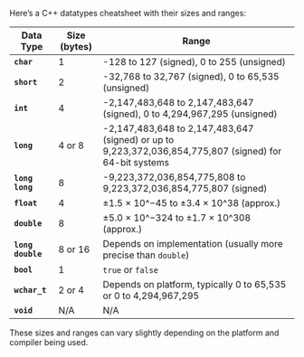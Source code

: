 Here’s a C++ datatypes cheatsheet with their sizes and ranges:

| **Data Type**        | **Size (bytes)** | **Range**                                         |
|----------------------|------------------|---------------------------------------------------|
| **`char`**            | 1                | -128 to 127 (signed), 0 to 255 (unsigned)         |
| **`short`**           | 2                | -32,768 to 32,767 (signed), 0 to 65,535 (unsigned)|
| **`int`**             | 4                | -2,147,483,648 to 2,147,483,647 (signed), 0 to 4,294,967,295 (unsigned)|
| **`long`**            | 4 or 8           | -2,147,483,648 to 2,147,483,647 (signed) or up to 9,223,372,036,854,775,807 (signed) for 64-bit systems|
| **`long long`**       | 8                | -9,223,372,036,854,775,808 to 9,223,372,036,854,775,807 (signed)|
| **`float`**           | 4                | ±1.5 × 10^−45 to ±3.4 × 10^38 (approx.)          |
| **`double`**          | 8                | ±5.0 × 10^−324 to ±1.7 × 10^308 (approx.)        |
| **`long double`**     | 8 or 16          | Depends on implementation (usually more precise than `double`)|
| **`bool`**            | 1                | `true` or `false`                                 |
| **`wchar_t`**         | 2 or 4           | Depends on platform, typically 0 to 65,535 or 0 to 4,294,967,295 |
| **`void`**            | N/A              | N/A                                               |

These sizes and ranges can vary slightly depending on the platform and compiler being used.